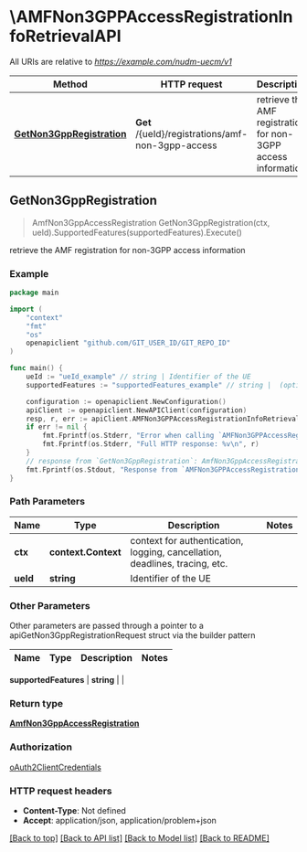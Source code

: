 # \AMFNon3GPPAccessRegistrationInfoRetrievalAPI

All URIs are relative to *https://example.com/nudm-uecm/v1*

Method | HTTP request | Description
------------- | ------------- | -------------
[**GetNon3GppRegistration**](AMFNon3GPPAccessRegistrationInfoRetrievalAPI.md#GetNon3GppRegistration) | **Get** /{ueId}/registrations/amf-non-3gpp-access | retrieve the AMF registration for non-3GPP access information



## GetNon3GppRegistration

> AmfNon3GppAccessRegistration GetNon3GppRegistration(ctx, ueId).SupportedFeatures(supportedFeatures).Execute()

retrieve the AMF registration for non-3GPP access information

### Example

```go
package main

import (
	"context"
	"fmt"
	"os"
	openapiclient "github.com/GIT_USER_ID/GIT_REPO_ID"
)

func main() {
	ueId := "ueId_example" // string | Identifier of the UE
	supportedFeatures := "supportedFeatures_example" // string |  (optional)

	configuration := openapiclient.NewConfiguration()
	apiClient := openapiclient.NewAPIClient(configuration)
	resp, r, err := apiClient.AMFNon3GPPAccessRegistrationInfoRetrievalAPI.GetNon3GppRegistration(context.Background(), ueId).SupportedFeatures(supportedFeatures).Execute()
	if err != nil {
		fmt.Fprintf(os.Stderr, "Error when calling `AMFNon3GPPAccessRegistrationInfoRetrievalAPI.GetNon3GppRegistration``: %v\n", err)
		fmt.Fprintf(os.Stderr, "Full HTTP response: %v\n", r)
	}
	// response from `GetNon3GppRegistration`: AmfNon3GppAccessRegistration
	fmt.Fprintf(os.Stdout, "Response from `AMFNon3GPPAccessRegistrationInfoRetrievalAPI.GetNon3GppRegistration`: %v\n", resp)
}
```

### Path Parameters


Name | Type | Description  | Notes
------------- | ------------- | ------------- | -------------
**ctx** | **context.Context** | context for authentication, logging, cancellation, deadlines, tracing, etc.
**ueId** | **string** | Identifier of the UE | 

### Other Parameters

Other parameters are passed through a pointer to a apiGetNon3GppRegistrationRequest struct via the builder pattern


Name | Type | Description  | Notes
------------- | ------------- | ------------- | -------------

 **supportedFeatures** | **string** |  | 

### Return type

[**AmfNon3GppAccessRegistration**](AmfNon3GppAccessRegistration.md)

### Authorization

[oAuth2ClientCredentials](../README.md#oAuth2ClientCredentials)

### HTTP request headers

- **Content-Type**: Not defined
- **Accept**: application/json, application/problem+json

[[Back to top]](#) [[Back to API list]](../README.md#documentation-for-api-endpoints)
[[Back to Model list]](../README.md#documentation-for-models)
[[Back to README]](../README.md)

